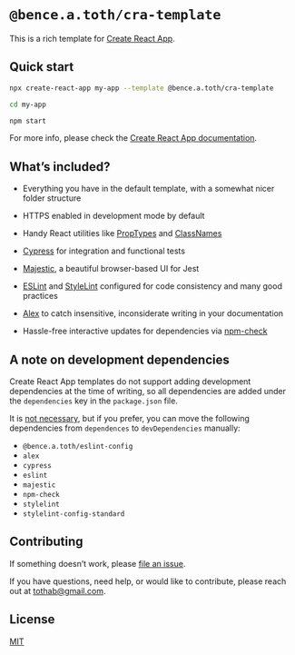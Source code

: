 # `@bence.a.toth/cra-template`

This is a rich template for [Create React App](https://github.com/facebook/create-react-app).


## Quick start

```sh
npx create-react-app my-app --template @bence.a.toth/cra-template

cd my-app

npm start
```

For more info, please check the [Create React App documentation](https://create-react-app.dev/docs/documentation-intro).


## What’s included?

- Everything you have in the default template, with a somewhat nicer folder structure

- HTTPS enabled in development mode by default

- Handy React utilities like [PropTypes](https://reactjs.org/docs/typechecking-with-proptypes.html) and [ClassNames](https://github.com/JedWatson/classnames#readme)

- [Cypress](https://www.cypress.io/) for integration and functional tests

- [Majestic](https://github.com/Raathigesh/majestic#readme), a beautiful browser-based UI for Jest

- [ESLint](https://eslint.org/) and [StyleLint](https://stylelint.io/) configured for code consistency and many good practices

- [Alex](https://github.com/get-alex/alex#readme) to catch insensitive, inconsiderate writing in your documentation

- Hassle-free interactive updates for dependencies via [npm-check](https://github.com/dylang/npm-check#readme)


## A note on development dependencies

Create React App templates do not support adding development dependencies at the time of writing, so all dependencies are added under the `dependencies` key in the `package.json` file.

It is [not necessary](https://github.com/facebook/create-react-app/issues/4342#issuecomment-383432122), but if you prefer, you can move the following dependencies from `dependences` to `devDependencies` manually:
- `@bence.a.toth/eslint-config`
- `alex`
- `cypress`
- `eslint`
- `majestic`
- `npm-check`
- `stylelint`
- `stylelint-config-standard`


## Contributing

If something doesn’t work, please [file an issue](https://github.com/bence-toth/cra-template/issues).

If you have questions, need help, or would like to contribute, please reach out at [tothab@gmail.com](mailto:tothab@gmail.com).


## License

[MIT](./LICENSE)
